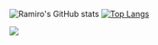 ![Ramiro's GitHub stats](https://github-readme-stats.vercel.app/api?username=ramirolc02&show_icons=true&theme=radical)
[![Top Langs](https://github-readme-stats.vercel.app/api/top-langs/?username=ramirolc02&layout=compact)](https://github.com/ramirolc02/github-readme-stats)

<a href="https://github.com/anuraghazra/github-readme-stats">
  <img align="center" src="https://github-readme-stats.vercel.app/api/pin/?username=ramirolc02&repo=github-readme-stats" />
</a>
